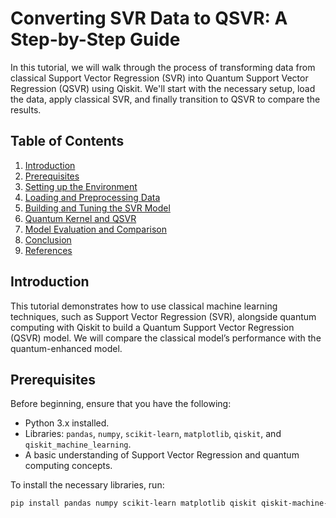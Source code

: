 # Converting SVR Data to QSVR: A Step-by-Step Guide

In this tutorial, we will walk through the process of transforming data from classical Support Vector Regression (SVR) into Quantum Support Vector Regression (QSVR) using Qiskit. We'll start with the necessary setup, load the data, apply classical SVR, and finally transition to QSVR to compare the results.

## Table of Contents
1. [Introduction](#introduction)
2. [Prerequisites](#prerequisites)
3. [Setting up the Environment](#setting-up-the-environment)
4. [Loading and Preprocessing Data](#loading-and-preprocessing-data)
5. [Building and Tuning the SVR Model](#building-and-tuning-the-svr-model)
6. [Quantum Kernel and QSVR](#quantum-kernel-and-qsvr)
7. [Model Evaluation and Comparison](#model-evaluation-and-comparison)
8. [Conclusion](#conclusion)
9. [References](#references)

## Introduction
This tutorial demonstrates how to use classical machine learning techniques, such as Support Vector Regression (SVR), alongside quantum computing with Qiskit to build a Quantum Support Vector Regression (QSVR) model. We will compare the classical model’s performance with the quantum-enhanced model.

## Prerequisites
Before beginning, ensure that you have the following:
- Python 3.x installed.
- Libraries: `pandas`, `numpy`, `scikit-learn`, `matplotlib`, `qiskit`, and `qiskit_machine_learning`.
- A basic understanding of Support Vector Regression and quantum computing concepts.

To install the necessary libraries, run:

```bash
pip install pandas numpy scikit-learn matplotlib qiskit qiskit-machine-learning


